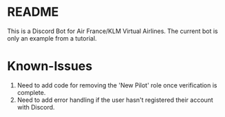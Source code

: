 # README

This is a Discord Bot for Air France/KLM Virtual Airlines. The current bot is only an example from a tutorial.

# Known-Issues

1. Need to add code for removing the 'New Pilot' role once verification is complete.
2. Need to add error handling if the user hasn't registered their account with Discord.